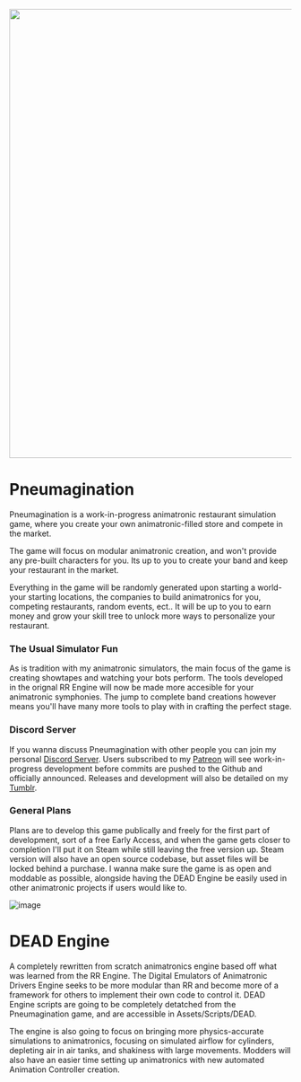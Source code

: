 <p align="center">
<img src="https://raw.githubusercontent.com/The64thGamer/Pneumagination/main/Assets/UI/Logo/FullTallRender.png" height="800">
</p>

# Pneumagination

Pneumagination is a work-in-progress animatronic restaurant simulation game, where you create your own animatronic-filled store and compete in the market.

The game will focus on modular animatronic creation, and won't provide any pre-built characters for you. Its up to you to create your band and keep your restaurant in the market.

Everything in the game will be randomly generated upon starting a world- your starting locations, the companies to build animatronics for you, competing restaurants, random events, ect.. It will be up to you to earn money and grow your skill tree to unlock more ways to personalize your restaurant.

### The Usual Simulator Fun

As is tradition with my animatronic simulators, the main focus of the game is creating showtapes and watching your bots perform. The tools developed in the orignal RR Engine will now be made more accesible for your animatronic symphonies. The jump to complete band creations however means you'll have many more tools to play with in crafting the perfect stage.

### Discord Server

If you wanna discuss Pneumagination with other people you can join my personal [Discord Server](https://discord.com/invite/yTXtR4S3mF). Users subscribed to my [Patreon](https://www.patreon.com/The64thGamer) will see work-in-progress development before commits are pushed to the Github and officially announced. Releases and development will also be detailed on my [Tumblr](https://www.tumblr.com/blog/the-64th-gamer).

### General Plans

Plans are to develop this game publically and freely for the first part of development, sort of a free Early Access, and when the game gets closer to completion I'll put it on Steam while still leaving the free version up. Steam version will also have an open source codebase, but asset files will be locked behind a purchase. I wanna make sure the game is as open and moddable as possible, alongside having the DEAD Engine be easily used in other animatronic projects if users would like to.

![image](https://github.com/The64thGamer/Pneumagination/assets/69170079/96c1bfc3-e7cb-42a9-871a-d632968a5a35)

# DEAD Engine
A completely rewritten from scratch animatronics engine based off what was learned from the RR Engine. The Digital Emulators of Animatronic Drivers Engine seeks to be more modular than RR and become more of a framework for others to implement their own code to control it. DEAD Engine scripts are going to be completely detatched from the Pneumagination game, and are accessible in Assets/Scripts/DEAD.

The engine is also going to focus on bringing more physics-accurate simulations to animatronics, focusing on simulated airflow for cylinders, depleting air in air tanks, and shakiness with large movements. Modders will also have an easier time setting up animatronics with new automated Animation Controller creation. 

